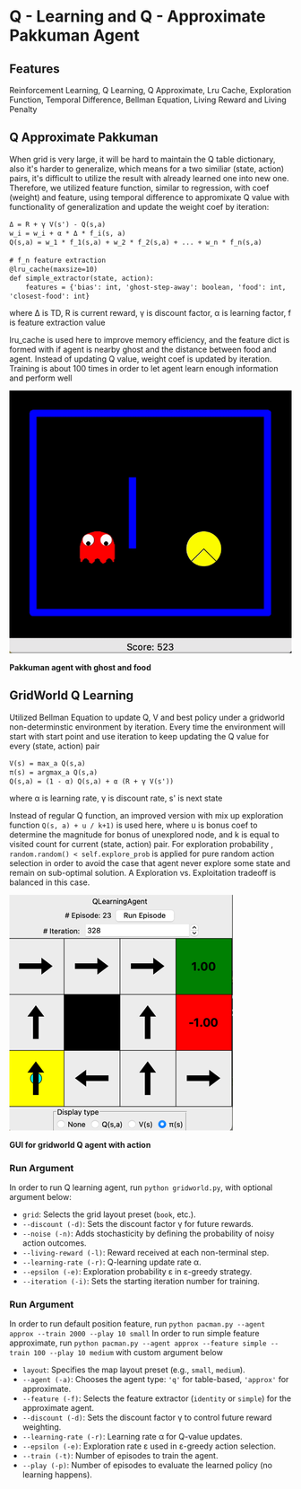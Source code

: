 # Q - Learning and Q - Approximate Pakkuman Agent

## Features
Reinforcement Learning, Q Learning, Q Approximate, Lru Cache, Exploration Function, Temporal Difference, Bellman Equation, Living Reward and Living Penalty

## Q Approximate Pakkuman
When grid is very large, it will be hard to maintain the Q table dictionary, also it's harder to generalize, which means for a two similiar (state, action) pairs, it's difficult to utilize the result with already learned one into new one. Therefore, we utilized feature function, similar to regression, with coef (weight) and feature, using temporal difference to appromixate Q value with functionality of generalization and update the weight coef by iteration:

```
Δ = R + γ V(s') - Q(s,a)
w_i = w_i + α * Δ * f_i(s, a)
Q(s,a) = w_1 * f_1(s,a) + w_2 * f_2(s,a) + ... + w_n * f_n(s,a)

# f_n feature extraction
@lru_cache(maxsize=10)
def simple_extractor(state, action):
    features = {'bias': int, 'ghost-step-away': boolean, 'food': int, 'closest-food': int}
```
where Δ is TD, R is current reward, γ is discount factor, α is learning factor, f is feature extraction value

lru_cache is used here to improve memory efficiency, and the feature dict is formed with if agent is nearby ghost and the distance between food and agent. Instead of updating Q value, weight coef is updated by iteration. Training is about 100 times in order to let agent learn enough information and perform well

![2025-05-292.41.36-ezgif.com-crop.gif](pic/2025-05-292.41.36-ezgif.com-crop.gif)

**Pakkuman agent with ghost and food**

## GridWorld Q Learning
Utilized Bellman Equation to update Q, V and best policy under a gridworld non-determinstic environment by iteration. Every time the environment will start with start point and use iteration to keep updating the Q value for every (state, action) pair

```
V(s) = max_a Q(s,a)
π(s) = argmax_a Q(s,a)
Q(s,a) = (1 - α) Q(s,a) + α (R + γ V(s'))
```
where α is learning rate, γ is discount rate, s' is next state

Instead of regular Q function, an improved version with mix up exploration function `Q(s, a) + u / k+1)` is used here, where u is bonus coef to determine the magnitude for bonus of unexplored node, and k is equal to visited count for current (state, action) pair.
For exploration probability , `random.random() < self.explore_prob` is applied for pure random action selection in order to avoid the case that agent never explore some state and remain on sub-optimal solution. A Exploration vs. Exploitation tradeoff is balanced in this case.

![GUI for gridworld Q agent with Q table](pic/img.png)

**GUI for gridworld Q agent with action**

### Run Argument
In order to run Q learning agent, run `python gridworld.py`, with optional argument below:
- `grid`: Selects the grid layout preset (`book`, etc.).
- `--discount (-d)`: Sets the discount factor γ for future rewards.
- `--noise (-n)`: Adds stochasticity by defining the probability of noisy action outcomes.
- `--living-reward (-l)`: Reward received at each non-terminal step.
- `--learning-rate (-r)`: Q-learning update rate α.
- `--epsilon (-e)`: Exploration probability ε in ε-greedy strategy.
- `--iteration (-i)`: Sets the starting iteration number for training.

### Run Argument
In order to run default position feature, run `python pacman.py --agent approx --train 2000 --play 10 small`
In order to run simple feature approximate, run `python pacman.py --agent approx --feature simple --train 100 --play 10 medium`
with custom argument below

- `layout`: Specifies the map layout preset (e.g., `small`, `medium`).
- `--agent (-a)`: Chooses the agent type: `'q'` for table-based, `'approx'` for approximate.
- `--feature (-f)`: Selects the feature extractor (`identity` or `simple`) for the approximate agent.
- `--discount (-d)`: Sets the discount factor γ to control future reward weighting.
- `--learning-rate (-r)`: Learning rate α for Q-value updates.
- `--epsilon (-e)`: Exploration rate ε used in ε-greedy action selection.
- `--train (-t)`: Number of episodes to train the agent.
- `--play (-p)`: Number of episodes to evaluate the learned policy (no learning happens).

